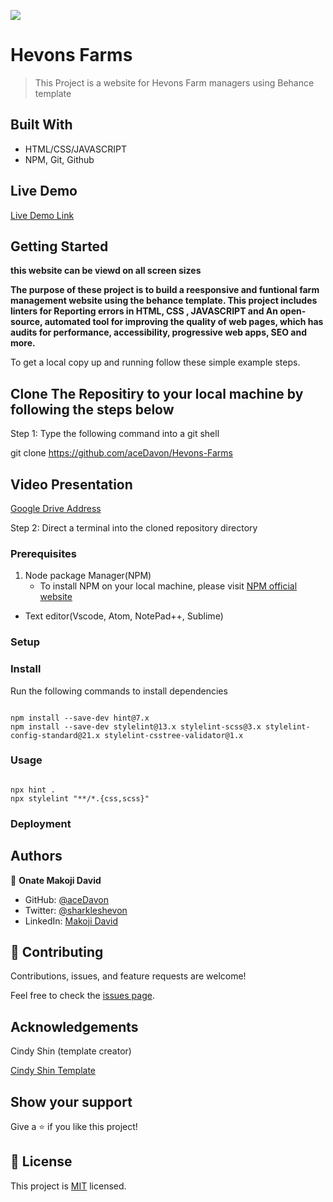 ![](https://img.shields.io/badge/Microverse-blueviolet)

# Hevons Farms

> This Project is a website for Hevons Farm managers using Behance template

## Built With

- HTML/CSS/JAVASCRIPT
- NPM, Git, Github

## Live Demo

[Live Demo Link](https://acedavon.github.io/hevons-farms/)

## Getting Started

**this website can be viewd on all screen sizes**

**The purpose of these project is to build a reesponsive and funtional farm management website using the behance template. This project includes linters for Reporting errors in HTML, CSS , JAVASCRIPT and An open-source, automated tool for improving the quality of web pages, which has audits for performance, accessibility, progressive web apps, SEO and more.**

To get a local copy up and running follow these simple example steps.

## Clone The Repositiry to your local machine by following the steps below

Step 1: Type the following command into a git shell

git clone https://github.com/aceDavon/Hevons-Farms

## Video Presentation
[Google Drive Address](https://drive.google.com/file/d/1IOJwsEik8msAsF1YxgIkqfzCkdWTk3By/view?usp=sharing)

Step 2: Direct a terminal into the cloned repository directory

### Prerequisites

1. Node package Manager(NPM)
   - To install NPM on your local machine, please visit [ NPM official website](https://nodejs.org/en/download/)

- Text editor(Vscode, Atom, NotePad++, Sublime)

### Setup

### Install

Run the following commands to install dependencies

```

npm install --save-dev hint@7.x
npm install --save-dev stylelint@13.x stylelint-scss@3.x stylelint-config-standard@21.x stylelint-csstree-validator@1.x

```

### Usage

```

npx hint .
npx stylelint "**/*.{css,scss}"

```

### Deployment

## Authors

👤 **Onate Makoji David**

- GitHub: [@aceDavon](https://github.com/aceDavon)
- Twitter: [@sharkleshevon](https://twitter.com/sharkleshevon)
- LinkedIn: [Makoji David](https://www.linkedin.com/in/david-makoji-b6090971/)

## 🤝 Contributing

Contributions, issues, and feature requests are welcome!

Feel free to check the [issues page](../../issues/).

## Acknowledgements

Cindy Shin (template creator)

[Cindy Shin Template](https://www.behance.net/adagio07)

## Show your support

Give a ⭐️ if you like this project!

## 📝 License

This project is [MIT](./MIT.md) licensed.
